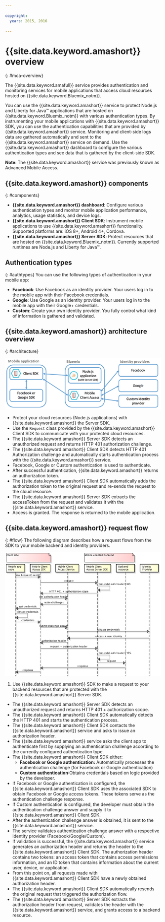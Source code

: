 ```yaml
---

copyright:
  years: 2015, 2016

---
```


# {{site.data.keyword.amashort}} overview
{: #mca-overview}

The {{site.data.keyword.amafull}} service provides authentication and monitoring services for mobile applications that access cloud resources hosted on {{site.data.keyword.Bluemix_notm}}.

You can use the {{site.data.keyword.amashort}} service to protect Node.js and Liberty for Java&trade; applications that are hosted on {{site.data.keyword.Bluemix_notm}} with various authentication types. By instrumenting your mobile applications with {{site.data.keyword.amashort}} SDK, you can use the authentication capabilities that are provided by {{site.data.keyword.amashort}} service. Monitoring and client-side logs data are gathered automatically and sent to the {{site.data.keyword.amashort}} service on demand. Use the {{site.data.keyword.amashort}} dashboard to configure the various authentication types and see data that is gathered by the client-side SDK.

**Note**: The {{site.data.keyword.amashort}}  service was previously known as Advanced Mobile Access.

## {{site.data.keyword.amashort}} components
{: #components}

* **{{site.data.keyword.amashort}} dashboard**: Configure various authentication types and monitor mobile application performance, analytics, usage statistics, and device logs.
* **{{site.data.keyword.amashort}} Client SDK**: Instrument mobile applications to use {{site.data.keyword.amashort}}  functionality. Supported platforms are: iOS 8+, Android 4+, Cordova.
* **{{site.data.keyword.amashort}} Server SDK**: Protect resources that are hosted on {{site.data.keyword.Bluemix_notm}}. Currently supported runtimes are Node.js and Liberty for Java&trade;.

## Authentication types
{: #authtypes}
You can use the following types of authentication in your mobile app:
* **Facebook**: Use Facebook as an identity provider. Your users log in to the mobile app with their Facebook credentials.
* **Google**: Use Google as an identity provider. Your users log in to the mobile app with their Google+ credentials.
* **Custom**: Create your own identity provider. You fully control what kind of information is gathered and validated.

## {{site.data.keyword.amashort}}  architecture overview
{: #architecture}

![image](images/mca-overview.jpg)

* Protect your cloud resources (Node.js applications) with {{site.data.keyword.amashort}} the Server SDK.
* Use the `Request` class provided by the {{site.data.keyword.amashort}}  Client SDK to communicate with your protected cloud resources.
* The {{site.data.keyword.amashort}} Server SDK detects an unauthorized request and returns HTTP 401 authorization challenge.
* The {{site.data.keyword.amashort}} Client SDK detects HTTP 401 Authorization challenge and automatically starts authentication process with the {{site.data.keyword.amashort}}  service.
* Facebook, Google or Custom authentication is used  to authenticate.
* After successful authentication, {{site.data.keyword.amashort}} returns an authorization token.
* The {{site.data.keyword.amashort}} Client SDK automatically adds the authorization token to the original request and re-sends the request to the cloud resource.
* The {{site.data.keyword.amashort}}  Server SDK extracts the accessToken from the request and validates it with the {{site.data.keyword.amashort}} service.
* Access is granted.  The response is returned to the mobile application.

## {{site.data.keyword.amashort}} request flow
{: #flow}
The following diagram describes how a request flows from the SDK to your mobile backend and identity providers.

![image](images/mca-sequence-overview.jpg)

1. Use {{site.data.keyword.amashort}} SDK to make a request to your backend resources that are protected with the {{site.data.keyword.amashort}} Server SDK.
* The {{site.data.keyword.amashort}} Server SDK detects an unauthorized request and returns HTTP 401 + authorization scope.
* The {{site.data.keyword.amashort}} Client SDK automatically detects the HTTP 401 and starts the authentication process.
* The {{site.data.keyword.amashort}} Client SDK contacts the {{site.data.keyword.amashort}} service and asks to issue an authorization header.
* The {{site.data.keyword.amashort}} service asks the client app to authenticate first by supplying an authentication challenge according to the currently configured authentication type.
* The {{site.data.keyword.amashort}} Client SDK either:
   *  **Facebook or Google authentication:** Automatically processes the authentication challenge (for Facebook or Google authentication)
   * **Custom authentication**:Obtains credentials based on logic provided by the developer.
* If Facebook or Google authentication is configured, the {{site.data.keyword.amashort}} Client SDK uses the associated SDK to obtain Facebook or Google access tokens. These tokens serve as the authentication challenge response.
* If Custom authentication is configured, the developer must obtain the authentication challenge answer and supply it to {{site.data.keyword.amashort}} Client SDK.
* After the authentication challenge answer is obtained, it is sent to the {{site.data.keyword.amashort}} service.
* The service validates authentication challenge answer with a respective identity provider (Facebook/Google/Custom).
* If validation is successful, the {{site.data.keyword.amashort}} service generates an authorization header and returns the header to the {{site.data.keyword.amashort}} Client SDK. The authorization header contains two tokens: an access token that contains access permissions information, and an ID token that contains information about the current user, device, or application.
* From this point on, all requests made with {{site.data.keyword.amashort}} Client SDK have a newly obtained authorization header.
* The {{site.data.keyword.amashort}} Client SDK automatically resends the original request that triggered the authorization flow.
* The {{site.data.keyword.amashort}} Server SDK extracts the authorization header from request, validates the header with the  {{site.data.keyword.amashort}} service, and grants access to a backend resource.
